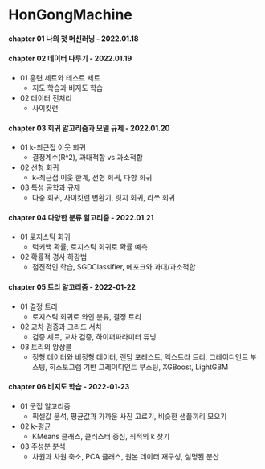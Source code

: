 # HonGongMachine

#### chapter 01 나의 첫 머신러닝 - 2022.01.18

#### chapter 02 데이터 다루기 - 2022.01.19
* 01 훈련 세트와 테스트 세트
  - 지도 학습과 비지도 학습
* 02 데이터 전처리
  - 사이킷런

#### chapter 03 회귀 알고리즘과 모델 규제 - 2022.01.20
* 01 k-최근접 이웃 회귀
  - 결정계수(R^2), 과대적합 vs 과소적합
* 02 선형 회귀
  - k-최근접 이웃 한계, 선형 회귀, 다항 회귀
* 03 특성 공학과 규제
  - 다중 회귀, 사이킷런 변환기, 릿지 회귀, 라쏘 회귀

#### chapter 04 다양한 분류 알고리즘 - 2022.01.21
* 01 로지스틱 회귀
  - 럭키백 확률, 로지스틱 회귀로 확률 예측
* 02 확률적 경사 하강법
  - 점진적인 학습, SGDClassifier, 에포크와 과대/과소적합

#### chapter 05 트리 알고리즘 - 2022-01-22
* 01 결정 트리
  - 로지스틱 회귀로 와인 분류, 결정 트리
* 02 교차 검증과 그리드 서치
  - 검증 세트, 교차 검증, 하이퍼파라미터 튜닝
* 03 트리의 앙상블
  - 정형 데이터와 비정형 데이터, 랜덤 포레스트, 엑스트라 트리, 그레이디언트 부스팅, 히스토그램 기반 그레이디언트 부스팅, XGBoost, LightGBM
    
#### chapter 06 비지도 학습 - 2022-01-23
* 01 군집 알고리즘
  - 픽셀값 분석, 평균값과 가까운 사진 고르기, 비슷한 샘플끼리 모으기
* 02 k-평균
  - KMeans 클래스, 클러스터 중심, 최적의 k 찾기
* 03 주성분 분석
  - 차원과 차원 축소, PCA 클래스, 원본 데이터 재구성, 설명된 분산
